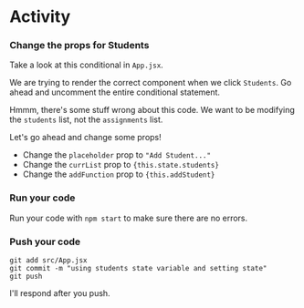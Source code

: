 # Activity

### Change the props for Students

Take a look at this conditional in `App.jsx`. 

We are trying to render the correct component when we click `Students`. Go ahead and uncomment the entire conditional statement.

Hmmm, there's some stuff wrong about this code. We want to be modifying the `students` list, not the `assignments` list. 

Let's go ahead and change some props!

- Change the `placeholder` prop to `"Add Student..."`
- Change the `currList` prop to `{this.state.students}`
- Change the `addFunction` prop to `{this.addStudent}`

### Run your code
Run your code with `npm start` to make sure there are no errors.


### Push your code

```
git add src/App.jsx
git commit -m "using students state variable and setting state"
git push

```

I'll respond after you push.
